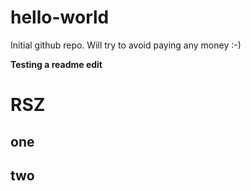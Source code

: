 # hello-world
Initial github repo. Will try to avoid paying any money :-)

**Testing a readme edit**
# RSZ
## one
## two
